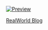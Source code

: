[![Preview](blob:https://vercel.com/c0f18fc7-0430-48b3-b45b-74e00dd96a11)](https://realworld-blog-rho.vercel.app/)

[RealWorld Blog](https://realworld-blog-rho.vercel.app/)
